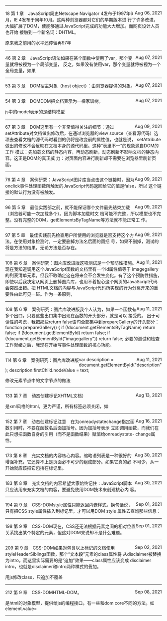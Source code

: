 
<html>
<head>
<meta charset='UTF-8'><meta name='viewport' content='width=device-width initial-scale=1'>
</head>
<body><hr />
<div style="float:left">18 第 1 章　JavaScript简史</div><div style="float:right">Aug 06, 2021</div>
<p>Netscape Navigator 4发布于1997年6月，IE 4发布于同年10月。这两种浏览器都对它们的早期版本进
行了许多改进，大幅扩展了DOM，使能够通过JavaScript完成的功能大大增加。而网页设计人员也开始
接触到一个新名词：DHTML。</p>
<p>原来我之前用的水平还停留再97年</p>
<hr />
<div style="float:left">46 第 2 章　JavaScript语法</div><div style="float:right">Aug 07, 2021</div>
<p>如果在某个函数中使用了var，那个变量就将被视为一个局部变量，
反之，如果没有使用var，那个变量就将被视为一个全局变量，如果</p>
<hr />
<div style="float:left">53 第 3 章　DOM</div><div style="float:right">Aug 07, 2021</div>
<p>宿主对象（host object）：由浏览器提供的对象。</p>
<hr />
<div style="float:left">54 第 3 章　DOM</div><div style="float:right">Aug 07, 2021</div>
<p>DOM把文档表示为一棵家谱树。</p>
<p>js中的model表示的是结构模型</p>
<hr />
<div style="float:left">67 第 3 章　DOM</div><div style="float:right">Aug 09, 2021</div>
<p>这里有一个非常值得关注的细节：通过setAttribute对文档做出修改后，在通过浏览器的view
source（查看源代码）选项去查看文档的源代码时看到的仍将是改变前的属性值，也就是说，
setAttribute做出的修改不会反映在文档本身的源代码里。这种“表里不一”的现象源自DOM的工作
模式：先加载文档的静态内容，再动态刷新，动态刷新不影响文档的静态内容。这正是DOM的真正威
力：对页面内容进行刷新却不需要在浏览器里刷新页面。</p>
<hr />
<div style="float:left">76 第 4 章　案例研究：JavaScript图片库</div><div style="float:right">Aug 09, 2021</div>
<p>当点击这个链接时，因为onclick事件处理函数所触发的JavaScript代码返回给它的值是false，所以
这个链接的默认行为没有被触发。</p>
<hr />
<div style="float:left">96 第 5 章　最佳实践</div><div style="float:right">Aug 09, 2021</div>
<p>部</body>之前，就不能保证哪个文件最先结束加载（浏览器可能一次加载多个）。因为脚本加载时文
档可能不完整，所以模型也不完整。没有完整的DOM，getElementsByTagName等方法就不能正常工
作。</p>
<hr />
<div style="float:left">97 第 5 章　最佳实践</div><div style="float:right">Aug 09, 2021</div>
<p>前先检查用户所使用的浏览器是否支持这个方法。在使用对象检测时，一定要删掉方法名后面的圆括
号，如果不删掉，测试的将是方法的结果，无论方法是否存在。</p>
<hr />
<div style="float:left">108 第 6 章　案例研究：图片库改进版</div><div style="float:right">Aug 11, 2021</div>
<p>这项测试是一个预防性措施。现在我知道调用这个JavaScript函数的文档里有一个id属性值等于
imagegallery的列表清单元素，但我不敢确定这在将来会不会发生变化。有了这个预防性措施，
即使以后我决定从网页上删掉图片库，也用不着担心这个网页的JavaScript代码会突然出错。把
HTML文档的内容与JavaScript代码所实现的行为分离开来的重要性由此可见一斑。作为一条原则，</p>
<hr />
<div style="float:left">108 第 6 章　案例研究：图片库改进版</div><div style="float:right">Aug 11, 2021</div>
<p>我个人认为，如果一个函数有多个出口，只要这些出口集中出现在函数的开头部分，就是可以
接受的。
出于可读性的考虑，我把那些return false语句全部集中到prepareGallery的开头部分：
function prepareGallery() { 
  if (!document.getElementsByTagName) return false; 
  if (!document.getElementById) return false; 
if (!document.getElementById(&quot;imagegallery&quot;)) return false;
必要的测试和检查工作就绪之后，我现在开始写事件处理函数的核心功能。</p>
<hr />
<div style="float:left">114 第 6 章　案例研究：图片库改进版</div><div style="float:right">Aug 11, 2021</div>
<p>var description = document.getElementById(&quot;description&quot;); 
description.firstChild.nodeValue = text; </p>
<p>修改元素节点中的文字节点的做法</p>
<hr />
<div style="float:left">133 第 7 章　动态创建标记</div><div style="float:right">Aug 13, 2021</div>
<p>XHTML文档）</p>
<p>是xml风格的html，更为严谨，所有标签必须关闭，如</a></p>
<hr />
<div style="float:left">152 第 7 章　动态创建标记</div><div style="float:right">Aug 16, 2021</div>
<p>注意　在为onreadystatechange指定函数引用时，不要在函数名后面加括号。因为加括号表示
立即调用函数，而我们在此只想把函数自身的引用（而不是函数结果）赋值给onreadystate-
change属性。</p>
<hr />
<div style="float:left">173 第 8 章　充实文档的内容</div><div style="float:right">Aug 30, 2021</div>
<p>核心内容。缩略语列表是一种很好的增强补充，它还算不上是页面必不可少的组成部分。如果它真的必
不可少，从一开始就应该把它包括在标记里。</p>
<hr />
<div style="float:left">183 第 8 章　充实文档的内容</div><div style="float:right">Aug 30, 2021</div>
<p>希望大家始终记住：JavaScript脚本只应该用来充实文档的内容，要避免使用DOM技术来创建核心内
容。</p>
<hr />
<div style="float:left">194 第 9 章　CSS-DOM</div><div style="float:right">Sep 01, 2021</div>
<p>style属性只能返回内嵌样式。换句话说，只有把CSS style属性插入到标记里，才可以用DOM style
属性去查询那些信息：</p>
<hr />
<div style="float:left">198 第 9 章　CSS-DOM</div><div style="float:right">Sep 01, 2021</div>
<p>现在，CSS还无法根据元素之间的相对位置关系找出某个特定的元素，但这对DOM来说却不是什么难题。</p>
<hr />
<div style="float:left">209 第 9 章　CSS-DOM</div><div style="float:right">Sep 02, 2021</div>
<p>如果对包含以上标记的文档使用styleHeaderSiblings函数，那个“文本段”元素的class属性将
从disclaimer被替换为intro，而这里实际需要的是“追加”效果——class属性应该变成
disclaimer intro，也就是disclaimer和intro两种样式的叠加。</p>
<p>用js修改class，只追加不覆盖</p>
<hr />
<div style="float:left">212 第 9 章　CSS-DOM</div><div style="float:right">Sep 08, 2021</div>
<p>HTML-DOM。</p>
<p>是html的对象模型，提供给js的编程接口。有一些和dom core不同的方法。如element.value=</p>
<hr />
</body>
</html>
